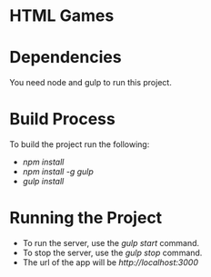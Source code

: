 HTML Games
================

# Dependencies
You need node and gulp to run this project.

# Build Process
To build the project run the following:
* *npm install*
* *npm install -g gulp*
* *gulp install*

# Running the Project
* To run the server, use the *gulp start* command.
* To stop the server, use the *gulp stop* command.
* The url of the app will be *http://localhost:3000*
